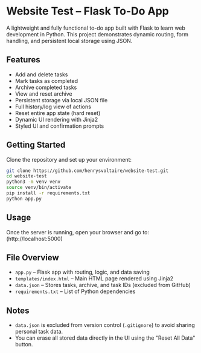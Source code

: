 # Website Test – Flask To-Do App
A lightweight and fully functional to-do app built with Flask to learn web development in Python. This project demonstrates dynamic routing, form handling, and persistent local storage using JSON.

## Features
- Add and delete tasks
- Mark tasks as completed
- Archive completed tasks
- View and reset archive
- Persistent storage via local JSON file
- Full history/log view of actions
- Reset entire app state (hard reset)
- Dynamic UI rendering with Jinja2
- Styled UI and confirmation prompts

## Getting Started
Clone the repository and set up your environment:

```bash
git clone https://github.com/henrysvoltaire/website-test.git
cd website-test
python3 -m venv venv
source venv/bin/activate
pip install -r requirements.txt
python app.py
```

## Usage
Once the server is running, open your browser and go to:  
(http://localhost:5000)

## File Overview
- `app.py` – Flask app with routing, logic, and data saving
- `templates/index.html` – Main HTML page rendered using Jinja2
- `data.json` – Stores tasks, archive, and task IDs (excluded from GitHub)
- `requirements.txt` – List of Python dependencies

## Notes
- `data.json` is excluded from version control (`.gitignore`) to avoid sharing personal task data.
- You can erase all stored data directly in the UI using the "Reset All Data" button.